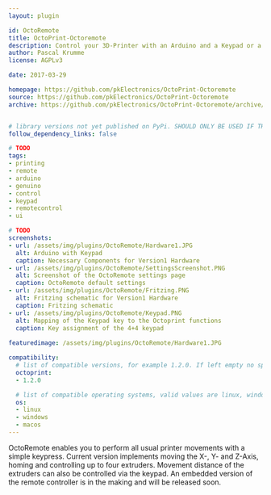 ```yaml
---
layout: plugin

id: OctoRemote
title: OctoPrint-Octoremote
description: Control your 3D-Printer with an Arduino and a Keypad or a custom remote
author: Pascal Krumme
license: AGPLv3

date: 2017-03-29

homepage: https://github.com/pkElectronics/OctoPrint-Octoremote
source: https://github.com/pkElectronics/OctoPrint-Octoremote
archive: https://github.com/pkElectronics/OctoPrint-Octoremote/archive/master.zip


# library versions not yet published on PyPi. SHOULD ONLY BE USED IF THERE IS NO OTHER OPTION!
follow_dependency_links: false

# TODO
tags:
- printing
- remote
- arduino
- genuino
- control
- keypad
- remotecontrol
- ui

# TODO
screenshots:
- url: /assets/img/plugins/OctoRemote/Hardware1.JPG
  alt: Arduino with Keypad
  caption: Necessary Components for Version1 Hardware
- url: /assets/img/plugins/OctoRemote/SettingsScreenshot.PNG
  alt: Screenshot of the OctoRemote settings page
  caption: OctoRemote default settings
- url: /assets/img/plugins/OctoRemote/Fritzing.PNG
  alt: Fritzing schematic for Version1 Hardware
  caption: Fritzing schematic
- url: /assets/img/plugins/OctoRemote/Keypad.PNG
  alt: Mapping of the Keypad key to the Octoprint functions
  caption: Key assignment of the 4+4 keypad
  
featuredimage: /assets/img/plugins/OctoRemote/Hardware1.JPG

compatibility:
  # list of compatible versions, for example 1.2.0. If left empty no specific version requirement will be assumed
  octoprint:
  - 1.2.0

  # list of compatible operating systems, valid values are linux, windows, macos, leaving empty defaults to all
  os:
  - linux
  - windows
  - macos
---
```


OctoRemote enables you to perform all usual printer movements with a simple keypress. Current version implements moving the X-, Y- and Z-Axis, homing and controlling up to four extruders.
Movement distance of the extruders can also be controlled via the keypad. An embedded version of the remote controller is in the making and will be released soon.